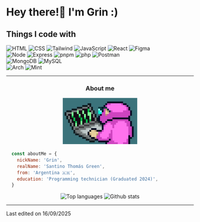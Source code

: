 <div>
  <h1>Hey there!👋 I'm Grin :)</h1>
  <h2>Things I code with</h2>
  <div class="frontend">
    <img alt="HTML" src="https://img.shields.io/badge/HTML-F54927?style=for-the-badge&logo=html5&logoColor=white" />
    <img alt="CSS" src="https://img.shields.io/badge/CSS-663399?style=for-the-badge&logo=css&logoColor=white" />
    <img alt="Tailwind" src="https://img.shields.io/badge/Tailwind-07b6d4?style=for-the-badge&logo=tailwindcss&logoColor=white" />
    <img alt="JavaScript" src="https://img.shields.io/badge/JavaScript-f8e100?style=for-the-badge&logo=javascript&logoColor=black" />
    <img alt="React" src="https://img.shields.io/badge/React-04d6ff?style=for-the-badge&logo=react&logoColor=white" />
    <img alt="Figma" src="https://img.shields.io/badge/Figma-f14e1c?style=for-the-badge&logo=figma&logoColor=white" />
  </div>
  <div class="backend">
    <img alt="Node" src="https://img.shields.io/badge/NodeJS-82cc28?style=for-the-badge&logo=node.js&logoColor=white" />
    <img alt="Express" src="https://img.shields.io/badge/ExpressJS-fff?style=for-the-badge&logo=express&logoColor=black" />
    <img alt="pnpm" src="https://img.shields.io/badge/pnpm-f9ac00?style=for-the-badge&logo=pnpm&logoColor=white" />
    <img alt="php" src="https://img.shields.io/badge/php-4f5b93?style=for-the-badge&logo=php&logoColor=white" />
    <img alt="Postman" src="https://img.shields.io/badge/Postman-EF5B25?style=for-the-badge&logo=postman&logoColor=white" />
  </div>
  <div class="db">
    <img alt="MongoDB" src="https://img.shields.io/badge/MongoDB-589636?style=for-the-badge&logo=mongodb&logoColor=white" />
    <img alt="MySQL" src="https://img.shields.io/badge/MySQL-00628c?style=for-the-badge&logo=mysql&logoColor=white" />
  </div>
  <div class="toolsAndMore">
    <img alt="Arch" src="https://img.shields.io/badge/Arch Linux-1793d1?style=for-the-badge&logo=archlinux&logoColor=white" />
    <img alt="Mint" src="https://img.shields.io/badge/Linux Mint-86BE43?style=for-the-badge&logo=linuxmint&logoColor=white" />
  </div>
  <hr>
</div>


<h3 width="200px" align="center">About me</h3>
<div align="center">
<img src="./aboutMeMonkeyy.webp" width="200px" />
</div>


```javascript
  const aboutMe = {
    nickName: 'Grin',
    realName: 'Santino Thomás Green',
    from: 'Argentina 🇦🇷',
    education: 'Programming technician (Graduated 2024)',
  }
```
<div align="center">
  <img src="https://github-readme-stats.vercel.app/api/top-langs/?username=grinchuelo&layout=compact&theme=radical" alt="Top languages"/>
  <img src="https://github-readme-stats.vercel.app/api?username=grinchuelo&show_icons=true&theme=radical&card_width=250&hide_title=true&hide_rank=true" alt="Github stats"/>
</div>

<hr>
<p>Last edited on 16/09/2025</p>
